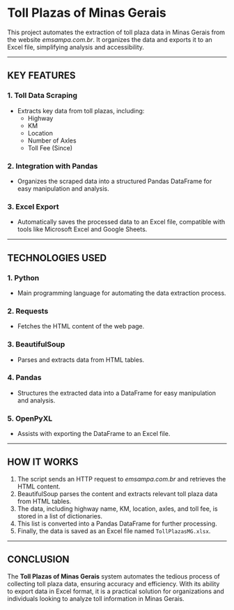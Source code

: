 # **Toll Plazas of Minas Gerais**

This project automates the extraction of toll plaza data in Minas Gerais from the website *emsampa.com.br*. It organizes the data and exports it to an Excel file, simplifying analysis and accessibility.

---

## **KEY FEATURES**

### 1. **Toll Data Scraping**
   - Extracts key data from toll plazas, including:
     - Highway
     - KM
     - Location
     - Number of Axles
     - Toll Fee (Since)

### 2. **Integration with Pandas**
   - Organizes the scraped data into a structured Pandas DataFrame for easy manipulation and analysis.

### 3. **Excel Export**
   - Automatically saves the processed data to an Excel file, compatible with tools like Microsoft Excel and Google Sheets.

---

## **TECHNOLOGIES USED**

### 1. **Python**
   - Main programming language for automating the data extraction process.

### 2. **Requests**
   - Fetches the HTML content of the web page.

### 3. **BeautifulSoup**
   - Parses and extracts data from HTML tables.

### 4. **Pandas**
   - Structures the extracted data into a DataFrame for easy manipulation and analysis.

### 5. **OpenPyXL**
   - Assists with exporting the DataFrame to an Excel file.

---

## **HOW IT WORKS**

1. The script sends an HTTP request to *emsampa.com.br* and retrieves the HTML content.
2. BeautifulSoup parses the content and extracts relevant toll plaza data from HTML tables.
3. The data, including highway name, KM, location, axles, and toll fee, is stored in a list of dictionaries.
4. This list is converted into a Pandas DataFrame for further processing.
5. Finally, the data is saved as an Excel file named `TollPlazasMG.xlsx`.

---

## **CONCLUSION**

The **Toll Plazas of Minas Gerais** system automates the tedious process of collecting toll plaza data, ensuring accuracy and efficiency. With its ability to export data in Excel format, it is a practical solution for organizations and individuals looking to analyze toll information in Minas Gerais.
